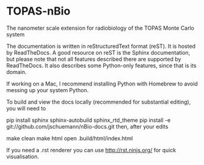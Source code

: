 # TOPAS-nBio
The nanometer scale extension for radiobiology of the TOPAS Monte Carlo system

The documentation is written in reStructuredText format (reST). It is hosted by ReadTheDocs. A good resource on reST is the Sphinx documentation, but please note that not all features described there are supported by ReadTheDocs. It also describes some Python-only features, since that is its domain.

If working on a Mac, I recommend installing Python with Homebrew to avoid messing up your system Python.

To build and view the docs locally (recommended for substantial editing), you will need to

pip install sphinx sphinx-autobuild sphinx_rtd_theme
pip install -e git://github.com/jschuemann/nBio-docs.git
then, after your edits

make clean
make html
open .build/html/index.html

If you need a .rst renderer you can use http://rst.ninjs.org/ for quick visualisation.
